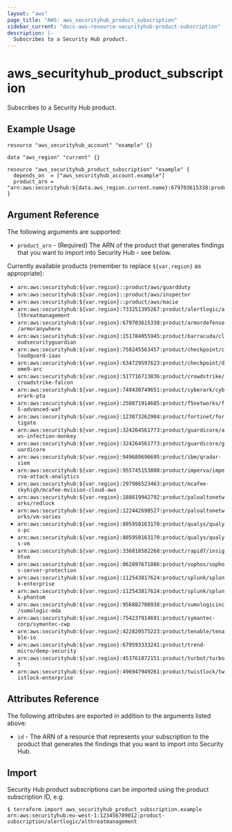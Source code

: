 ```yaml
---
layout: "aws"
page_title: "AWS: aws_securityhub_product_subscription"
sidebar_current: "docs-aws-resource-securityhub-product-subscription"
description: |-
  Subscribes to a Security Hub product.
---
```


# aws_securityhub_product_subscription

Subscribes to a Security Hub product.

## Example Usage

```hcl
resource "aws_securityhub_account" "example" {}

data "aws_region" "current" {}

resource "aws_securityhub_product_subscription" "example" {
  depends_on  = ["aws_securityhub_account.example"]
  product_arn = "arn:aws:securityhub:${data.aws_region.current.name}:679703615338:product/alertlogic/althreatmanagement"
}
```

## Argument Reference

The following arguments are supported:

* `product_arn` - (Required) The ARN of the product that generates findings that you want to import into Security Hub - see below.

Currently available products (remember to replace `${var.region}` as appropriate):

* `arn:aws:securityhub:${var.region}::product/aws/guardduty`
* `arn:aws:securityhub:${var.region}::product/aws/inspector`
* `arn:aws:securityhub:${var.region}::product/aws/macie`
* `arn:aws:securityhub:${var.region}:733251395267:product/alertlogic/althreatmanagement`
* `arn:aws:securityhub:${var.region}:679703615338:product/armordefense/armoranywhere`
* `arn:aws:securityhub:${var.region}:151784055945:product/barracuda/cloudsecurityguardian`
* `arn:aws:securityhub:${var.region}:758245563457:product/checkpoint/cloudguard-iaas`
* `arn:aws:securityhub:${var.region}:634729597623:product/checkpoint/dome9-arc`
* `arn:aws:securityhub:${var.region}:517716713836:product/crowdstrike/crowdstrike-falcon`
* `arn:aws:securityhub:${var.region}:749430749651:product/cyberark/cyberark-pta`
* `arn:aws:securityhub:${var.region}:250871914685:product/f5networks/f5-advanced-waf`
* `arn:aws:securityhub:${var.region}:123073262904:product/fortinet/fortigate`
* `arn:aws:securityhub:${var.region}:324264561773:product/guardicore/aws-infection-monkey`
* `arn:aws:securityhub:${var.region}:324264561773:product/guardicore/guardicore`
* `arn:aws:securityhub:${var.region}:949680696695:product/ibm/qradar-siem`
* `arn:aws:securityhub:${var.region}:955745153808:product/imperva/imperva-attack-analytics`
* `arn:aws:securityhub:${var.region}:297986523463:product/mcafee-skyhigh/mcafee-mvision-cloud-aws`
* `arn:aws:securityhub:${var.region}:188619942792:product/paloaltonetworks/redlock`
* `arn:aws:securityhub:${var.region}:122442690527:product/paloaltonetworks/vm-series`
* `arn:aws:securityhub:${var.region}:805950163170:product/qualys/qualys-pc`
* `arn:aws:securityhub:${var.region}:805950163170:product/qualys/qualys-vm`
* `arn:aws:securityhub:${var.region}:336818582268:product/rapid7/insightvm`
* `arn:aws:securityhub:${var.region}:062897671886:product/sophos/sophos-server-protection`
* `arn:aws:securityhub:${var.region}:112543817624:product/splunk/splunk-enterprise`
* `arn:aws:securityhub:${var.region}:112543817624:product/splunk/splunk-phantom`
* `arn:aws:securityhub:${var.region}:956882708938:product/sumologicinc/sumologic-mda`
* `arn:aws:securityhub:${var.region}:754237914691:product/symantec-corp/symantec-cwp`
* `arn:aws:securityhub:${var.region}:422820575223:product/tenable/tenable-io`
* `arn:aws:securityhub:${var.region}:679593333241:product/trend-micro/deep-security`
* `arn:aws:securityhub:${var.region}:453761072151:product/turbot/turbot`
* `arn:aws:securityhub:${var.region}:496947949261:product/twistlock/twistlock-enterprise`

## Attributes Reference

The following attributes are exported in addition to the arguments listed above:

* `id` - The ARN of a resource that represents your subscription to the product that generates the findings that you want to import into Security Hub.

## Import

Security Hub product subscriptions can be imported using the product subscription ID, e.g.

```
$ terraform import aws_securityhub_product_subscription.example arn:aws:securityhub:eu-west-1:123456789012:product-subscription/alertlogic/althreatmanagement
```
